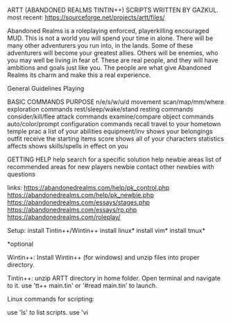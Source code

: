 ARTT (ABANDONED REALMS TINTIN++) SCRIPTS WRITTEN BY GAZKUL.
most recent: https://sourceforge.net/projects/artt/files/

Abandoned Realms is a roleplaying enforced, playerkilling encouraged
MUD.  This is not a world you will spend your time in alone.  There
will be many other adventurers you run into, in the lands.  Some of
these adventurers will become your greatest allies.  Others will be
enemies, who you may well be living in fear of.  These are real people,
and they will have ambitions and goals just like you.  The people are
what give Abandoned Realms its charm and make this a real experience.

General Guidelines Playing

BASIC COMMANDS          PURPOSE
n/e/s/w/u/d             movement
scan/map/mm/where       exploration commands
rest/sleep/wake/stand   resting commands
consider/kill/flee      attack commands
examine/compare         object commands
auto/color/prompt       configuration commands
recall                  travel to your hometown temple
prac                    a list of your abilities
equipment/inv           shows your belongings
outfit                  receive the starting items
score                   shows all of your characters statistics
affects                 shows skills/spells in effect on you

GETTING HELP
help <subject>          search for a specific solution
help newbie areas       list of recommended areas for new players
newbie <message>        contact other newbies with questions

links:
https://abandonedrealms.com/help/pk_control.php
https://abandonedrealms.com/help/pk_newbie.php
https://abandonedrealms.com/essays/stages.php
https://abandonedrealms.com/essays/rp.php
https://abandonedrealms.com/roleplay/

Setup:
install Tintin++/Wintin++
install linux* 
install vim*
install tmux*

*optional

Wintin++:
Install Wintin++ (for windows) and
unzip files into proper directory.

Tintin++:
unzip ARTT directory in home folder.
Open terminal and navigate to it.
use 'tt++ main.tin' or '#read main.tin' to launch.

Linux commands for scripting:

use 'ls' to list scripts.
use 'vi <script name>' to edit scripts via CLI.

vi/vim is a CLI based text editor, if unfamiliar you can google info:
https://www.linux.com/training-tutorials/vim-101-beginners-guide-vim/

Thanks to:
https://abandonedrealms.com/
For maintaining this MUD.

Thanks to:
https://tintin.mudhalla.net/
For maintaining tintin clent.

Thanks to:
https://github.com/LokiChaos/vim-tintin
For creating tt++ vim syntax.

Thanks to:
Linux/open source software philosophy
for making all our lives richer.
